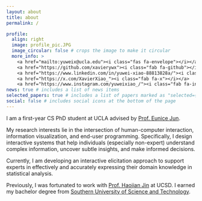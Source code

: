 ```yaml
---
layout: about
title: about
permalink: /

profile:
  align: right
  image: profile_pic.JPG
  image_circular: false # crops the image to make it circular
  more_info: >
    <a href="mailto:yuweix@ucla.edu"><i class="fas fa-envelope"></i></a>
    <a href="https://github.com/xavierywx"><i class="fab fa-github"></i></a>
    <a href="https://www.linkedin.com/in/yuwei-xiao-88813828a/"><i class="fab fa-linkedin"></i></a>
    <a href="https://x.com/XavierXiao_"><i class="fab fa-x"></i></a>
    <a href="https://www.instagram.com/yuweixiao_/"><i class="fab fa-instagram"></i></a>
news: true # includes a list of news items
selected_papers: true # includes a list of papers marked as "selected={true}"
social: false # includes social icons at the bottom of the page
---
```

I am a first-year CS PhD student at UCLA advised by [Prof. Eunice Jun](https://eunicemjun.com).

My research interests lie in the intersection of human-computer interaction, information visualization, and end-user programming. Specifically, I design interactive systems that help individuals (especially non-expert) understand complex information, uncover subtle insights, and make informed decisions.

Currently, I am developing an interactive elicitation approach to support experts in effectively and accurately expressing their domain knowledge in statistical analysis.

Previously, I was fortunated to work with [Prof. Haojian Jin](http://shift-3.com) at UCSD. I earned my bachelor degree from [Southern University of Science and Technology](https://www.sustech.edu.cn/en/).